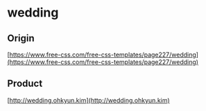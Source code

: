 # wedding

## Origin
[https://www.free-css.com/free-css-templates/page227/wedding](https://www.free-css.com/free-css-templates/page227/wedding)

## Product
[http://wedding.ohkyun.kim](http://wedding.ohkyun.kim)
